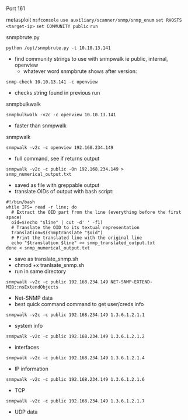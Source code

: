 Port 161

metasploit
`msfconsole`
`use auxiliary/scanner/snmp/snmp_enum`
`set RHOSTS <target-ip>`
`set COMMUNITY public`
`run`

snmpbrute.py
```
python /opt/snmpbrute.py -t 10.10.13.141
```
- find community strings to use with snmpwalk ie public, internal, openview
	- whatever word snmpbrute shows after version:

```
snmp-check 10.10.13.141 -c openview
```
- checks string found in previous run

snmpbulkwalk
```
snmpbulkwalk -v2c -c openview 10.10.13.141
```
- faster than snmpwalk

snmpwalk
```
snmpwalk -v2c -c openview 192.168.234.149
```
- full command, see if returns output

```
snmpwalk -v2c -c public -On 192.168.234.149 > snmp_numerical_output.txt
```
- saved as file with greppable output
- translate OIDs of output with bash script:
```
#!/bin/bash
while IFS= read -r line; do
  # Extract the OID part from the line (everything before the first space)
  oid=$(echo "$line" | cut -d' ' -f1)
  # Translate the OID to its textual representation
  translation=$(snmptranslate "$oid")
  # Print the translated line with the original line
  echo "$translation $line" >> snmp_translated_output.txt
done < snmp_numerical_output.txt
```
- save as translate_snmp.sh
- chmod +x tranlsate_snmp.sh
- run in same directory

```
snmpwalk -v2c -c public 192.168.234.149 NET-SNMP-EXTEND-MIB::nsExtendObjects
```
- Net-SNMP data
- best quick command command to get user/creds info

```
snmpwalk -v2c -c public 192.168.234.149 1.3.6.1.2.1.1
```
- system info

```
snmpwalk -v2c -c public 192.168.234.149 1.3.6.1.2.1.2
```
- interfaces

```
snmpwalk -v2c -c public 192.168.234.149 1.3.6.1.2.1.4
```
- IP information

```
snmpwalk -v2c -c public 192.168.234.149 1.3.6.1.2.1.6
```
- TCP

```
snmpwalk -v2c -c public 192.168.234.149 1.3.6.1.2.1.7
```
- UDP data